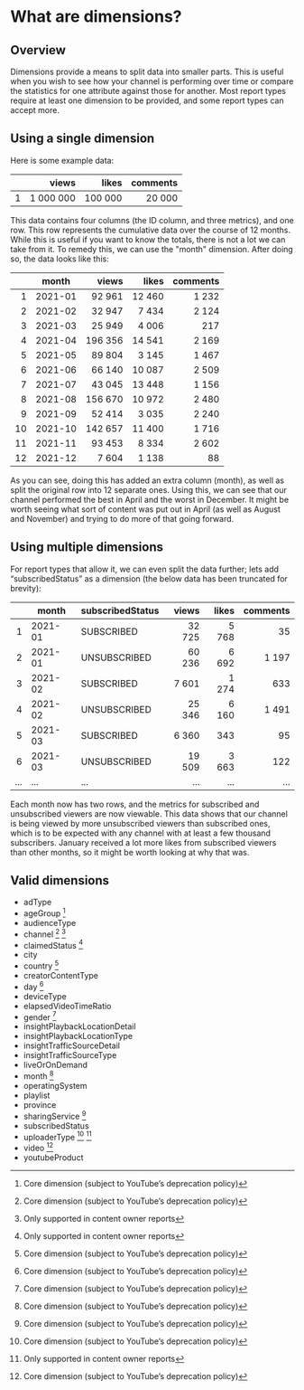 # What are dimensions?

## Overview

Dimensions provide a means to split data into smaller parts.
This is useful when you wish to see how your channel is performing over time or compare the statistics for one attribute against those for another.
Most report types require at least one dimension to be provided, and some report types can accept more.

## Using a single dimension

Here is some example data:

|   | views     | likes   | comments |
|--:|----------:|--------:|---------:|
| 1 | 1 000 000 | 100 000 | 20 000   |

This data contains four columns (the ID column, and three metrics), and one row.
This row represents the cumulative data over the course of 12 months.
While this is useful if you want to know the totals, there is not a lot we can take from it.
To remedy this, we can use the "month" dimension.
After doing so, the data looks like this:

|    | month   | views   | likes  | comments |
|---:|---------|--------:|-------:|---------:|
|  1 | 2021-01 | 92 961  | 12 460 | 1 232    |
|  2 | 2021-02 | 32 947  | 7 434  | 2 124    |
|  3 | 2021-03 | 25 949  | 4 006  | 217      |
|  4 | 2021-04 | 196 356 | 14 541 | 2 169    |
|  5 | 2021-05 | 89 804  | 3 145  | 1 467    |
|  6 | 2021-06 | 66 140  | 10 087 | 2 509    |
|  7 | 2021-07 | 43 045  | 13 448 | 1 156    |
|  8 | 2021-08 | 156 670 | 10 972 | 2 480    |
|  9 | 2021-09 | 52 414  | 3 035  | 2 240    |
| 10 | 2021-10 | 142 657 | 11 400 | 1 716    |
| 11 | 2021-11 | 93 453  | 8 334  | 2 602    |
| 12 | 2021-12 | 7 604   | 1 138  | 88       |

As you can see, doing this has added an extra column (month), as well as split the original row into 12 separate ones.
Using this, we can see that our channel performed the best in April and the worst in December.
It might be worth seeing what sort of content was put out in April (as well as August and November) and trying to do more of that going forward.

## Using multiple dimensions

For report types that allow it, we can even split the data further; lets add “subscribedStatus” as a dimension (the below data has been truncated for brevity):

|    | month   |subscribedStatus | views   | likes  | comments |
|---:|---------|-----------------|--------:|-------:|---------:|
|  1 | 2021-01 | SUBSCRIBED      | 32 725  | 5 768  | 35       |
|  2 | 2021-01 | UNSUBSCRIBED    | 60 236  | 6 692  | 1 197    |
|  3 | 2021-02 | SUBSCRIBED      | 7 601   | 1 274  | 633      |
|  4 | 2021-02 | UNSUBSCRIBED    | 25 346  | 6 160  | 1 491    |
|  5 | 2021-03 | SUBSCRIBED      | 6 360   | 343    | 95       |
|  6 | 2021-03 | UNSUBSCRIBED    | 19 509  | 3 663  | 122      |
|... | ...     | ...             | ...     | ...    | ...      |

Each month now has two rows, and the metrics for subscribed and unsubscribed viewers are now viewable.
This data shows that our channel is being viewed by more unsubscribed viewers than subscribed ones, which is to be expected with any channel with at least a few thousand subscribers.
January received a lot more likes from subscribed viewers than other months, so it might be worth looking at why that was.

## Valid dimensions

* adType
* ageGroup [^1]
* audienceType
* channel [^1] [^2]
* claimedStatus [^2]
* city
* country [^1]
* creatorContentType
* day [^1]
* deviceType
* elapsedVideoTimeRatio
* gender [^1]
* insightPlaybackLocationDetail
* insightPlaybackLocationType
* insightTrafficSourceDetail
* insightTrafficSourceType
* liveOrOnDemand
* month [^1]
* operatingSystem
* playlist
* province
* sharingService [^1]
* subscribedStatus
* uploaderType [^1] [^2]
* video [^1]
* youtubeProduct

[^1]: Core dimension (subject to YouTube’s deprecation policy)
[^2]: Only supported in content owner reports
